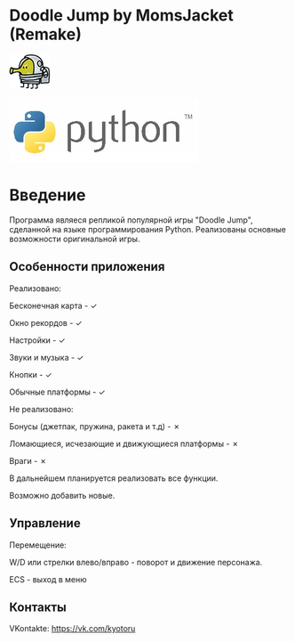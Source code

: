 # Doodle Jump by MomsJacket (Remake)

![Doodle Jump](data/hero_l.png)


![PYTHON](data/python.jpg)

Введение
========
Программа являеся репликой популярной игры "Doodle Jump", сделанной на языке программирования Python.
Реализованы основные возможности оригинальной игры.

Особенности приложения
----------------------
Реализовано:

Бесконечная карта - ✓

Окно рекордов - ✓

Настройки - ✓

Звуки и музыка - ✓

Кнопки - ✓

Обычные платформы - ✓


Не реализовано:

Бонусы (джетпак, пружина, ракета и т.д) - ✗

Ломающиеся, исчезающие и движующиеся платформы - ✗

Враги - ✗

В дальнейшем планируется реализовать все функции.

Возможно добавить новые.

Управление
----------
Перемещение:

W/D или стрелки влево/вправо - поворот и движение персонажа.

ECS - выход в меню

Контакты
--------
VKontakte: https://vk.com/kyotoru
